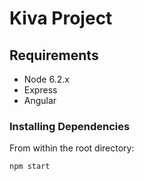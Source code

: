 # Kiva Project

## Requirements
- Node 6.2.x
- Express
- Angular

### Installing Dependencies

From within the root directory:

```sh
npm start
```